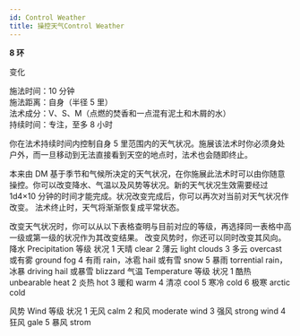 ```yaml
---
id: Control Weather
title: 操控天气Control Weather
---
```


**8 环**

变化

施法时间：10 分钟  
施法距离：自身（半径 5 里）  
法术成分：V、S、M（点燃的焚香和一点混有泥土和木屑的水）  
持续时间：专注，至多 8 小时

你在法术持续时间内控制自身 5 里范围内的天气状况。施展该法术时你必须身处户外，而一旦移动到无法直接看到天空的地点时，法术也会随即终止。

本来由 DM 基于季节和气候所决定的天气状况，在你施展此法术时可以由你随意操控。你可以改变降水、气温以及风势等状况。新的天气状况生效需要经过 1d4×10 分钟的时间才能完成。状况改变完成后，你可以再次对当前对天气状况作改变。
法术终止时，天气将渐渐恢复成平常状态。

改变天气状况时，你可以从以下表格查明与目前对应的等级，再选择同一表格中高一级或第一级的状况作为其改变结果。
改变风势时，你还可以同时改变其风向。
降水 Precipitation
等级 状况
1 天晴 clear
2 薄云 light clouds
3 多云 overcast 或有雾 ground fog
4 有雨 rain，冰雹 hail 或有雪 snow
5 暴雨 torrential rain，冰暴 driving hail 或暴雪 blizzard
气温 Temperature
等级 状况
1 酷热 unbearable heat
2 炎热 hot
3 暖和 warm
4 清凉 cool
5 寒冷 cold
6 极寒 arctic cold

风势 Wind
等级 状况
1 无风 calm
2 和风 moderate wind
3 强风 strong wind
4 狂风 gale
5 暴风 strom
